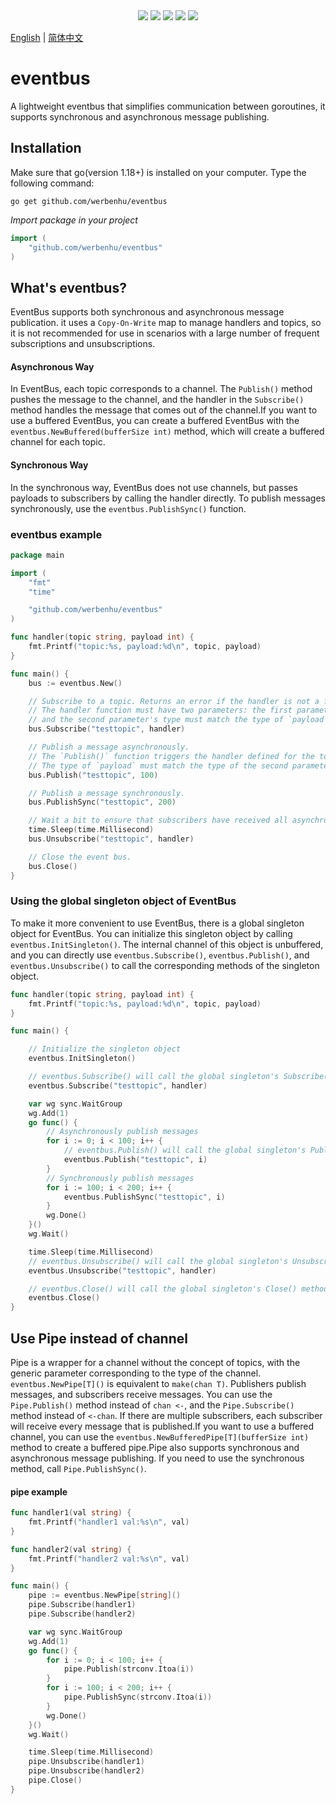 <div align='center'>
<a href="https://github.com/werbenhu/eventbus/actions"><img src="https://github.com/werbenhu/eventbus/workflows/Go/badge.svg"></a>
<a href="https://goreportcard.com/report/github.com/werbenhu/eventbus"><img src="https://goreportcard.com/badge/github.com/werbenhu/eventbus"></a>
<a href="https://coveralls.io/github/werbenhu/eventbus?branch=master"><img src="https://coveralls.io/repos/github/werbenhu/eventbus/badge.svg?branch=master"></a>   
<a href="https://github.com/werbenhu/eventbus"><img src="https://img.shields.io/github/license/mashape/apistatus.svg"></a>
<a href="https://pkg.go.dev/github.com/werbenhu/eventbus"><img src="https://pkg.go.dev/badge/github.com/werbenhu/eventbus.svg"></a>
</div>

[English](README.md) | [简体中文](README-CN.md)
# eventbus

A lightweight eventbus that simplifies communication between goroutines, it supports synchronous and asynchronous message publishing.

## Installation

Make sure that go(version 1.18+) is installed on your computer. 
Type the following command:

`go get github.com/werbenhu/eventbus`

*Import package in your project*
```go
import (
	"github.com/werbenhu/eventbus"
)
```

## What's eventbus?

EventBus supports both synchronous and asynchronous message publication. it uses a `Copy-On-Write` map to manage handlers and topics, so it is not recommended for use in scenarios with a large number of frequent subscriptions and unsubscriptions.

#### Asynchronous Way

In EventBus, each topic corresponds to a channel. The `Publish()` method pushes the message to the channel, and the handler in the `Subscribe()` method handles the message that comes out of the channel.If you want to use a buffered EventBus, you can create a buffered EventBus with the `eventbus.NewBuffered(bufferSize int)` method, which will create a buffered channel for each topic.

#### Synchronous Way

In the synchronous way, EventBus does not use channels, but passes payloads to subscribers by calling the handler directly. To publish messages synchronously, use the `eventbus.PublishSync()` function.

### eventbus example
```go
package main

import (
	"fmt"
	"time"

	"github.com/werbenhu/eventbus"
)

func handler(topic string, payload int) {
	fmt.Printf("topic:%s, payload:%d\n", topic, payload)
}

func main() {
	bus := eventbus.New()

	// Subscribe to a topic. Returns an error if the handler is not a function.
	// The handler function must have two parameters: the first parameter must be of type string,
	// and the second parameter's type must match the type of `payload` in the `Publish()` function.
	bus.Subscribe("testtopic", handler)

	// Publish a message asynchronously.
	// The `Publish()` function triggers the handler defined for the topic, and passes the `payload` as an argument.
	// The type of `payload` must match the type of the second parameter in the handler function defined in `Subscribe()`.
	bus.Publish("testtopic", 100)

	// Publish a message synchronously.
	bus.PublishSync("testtopic", 200)

	// Wait a bit to ensure that subscribers have received all asynchronous messages before unsubscribing.
	time.Sleep(time.Millisecond)
	bus.Unsubscribe("testtopic", handler)

	// Close the event bus.
	bus.Close()
}

```

### Using the global singleton object of EventBus
To make it more convenient to use EventBus, there is a global singleton object for EventBus. You can initialize this singleton object by calling `eventbus.InitSingleton()`. The internal channel of this object is unbuffered, and you can directly use `eventbus.Subscribe()`, `eventbus.Publish()`, and `eventbus.Unsubscribe()` to call the corresponding methods of the singleton object.

```go
func handler(topic string, payload int) {
	fmt.Printf("topic:%s, payload:%d\n", topic, payload)
}

func main() {

	// Initialize the singleton object
	eventbus.InitSingleton()

	// eventbus.Subscribe() will call the global singleton's Subscribe() method
	eventbus.Subscribe("testtopic", handler)

	var wg sync.WaitGroup
	wg.Add(1)
	go func() {
		// Asynchronously publish messages
		for i := 0; i < 100; i++ {
			// eventbus.Publish() will call the global singleton's Publish() method
			eventbus.Publish("testtopic", i)
		}
		// Synchronously publish messages
		for i := 100; i < 200; i++ {
			eventbus.PublishSync("testtopic", i)
		}
		wg.Done()
	}()
	wg.Wait()

	time.Sleep(time.Millisecond)
	// eventbus.Unsubscribe() will call the global singleton's Unsubscribe() method
	eventbus.Unsubscribe("testtopic", handler)

	// eventbus.Close() will call the global singleton's Close() method
	eventbus.Close()
}
```

## Use Pipe instead of channel

Pipe is a wrapper for a channel without the concept of topics, with the generic parameter corresponding to the type of the channel. `eventbus.NewPipe[T]()` is equivalent to `make(chan T)`. Publishers publish messages, and subscribers receive messages. You can use the `Pipe.Publish()` method instead of `chan <-`, and the `Pipe.Subscribe()` method instead of `<-chan`. 
If there are multiple subscribers, each subscriber will receive every message that is published.If you want to use a buffered channel, you can use the `eventbus.NewBufferedPipe[T](bufferSize int)` method to create a buffered pipe.Pipe also supports synchronous and asynchronous message publishing. If you need to use the synchronous method, call `Pipe.PublishSync()`.

#### pipe example
```go
func handler1(val string) {
	fmt.Printf("handler1 val:%s\n", val)
}

func handler2(val string) {
	fmt.Printf("handler2 val:%s\n", val)
}

func main() {
	pipe := eventbus.NewPipe[string]()
	pipe.Subscribe(handler1)
	pipe.Subscribe(handler2)

	var wg sync.WaitGroup
	wg.Add(1)
	go func() {
		for i := 0; i < 100; i++ {
			pipe.Publish(strconv.Itoa(i))
		}
		for i := 100; i < 200; i++ {
			pipe.PublishSync(strconv.Itoa(i))
		}
		wg.Done()
	}()
	wg.Wait()

	time.Sleep(time.Millisecond)
	pipe.Unsubscribe(handler1)
	pipe.Unsubscribe(handler2)
	pipe.Close()
}
```
